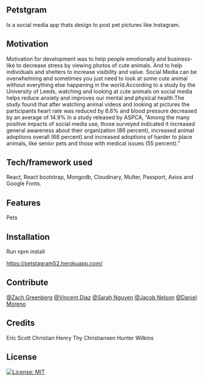 ## Petstgram
Is a social media app thats design to post pet pictures like Instagram.

## Motivation
Motivation for development was to help people emotionally and business-like to  decrease stress by viewing photos of cute animals. And to help individuals and shelters to increase visibility and value.
Social Media can be overwhelming and sometimes you just need to look at some cute animal without everything else happening in the world.According to a study by the University of Leeds, watching and looking at cute animals on social media helps reduce anxiety and improves our mental and physical health.The study found that after watching animal videos and looking at pictures the participants heart rate was reduced by 6.6% and blood pressure decreased by an average of 14.9%
In a study released by ASPCA,
“Among the many positive impacts of social media use, those surveyed indicated it increased general awareness about their organization (86 percent), increased animal adoptions overall (66 percent) and increased adoptions of harder to place animals, like senior pets and those with medical issues (55 percent).”


## Tech/framework used

React, React bootstrap, Mongodb, Cloudinary, Multer, Passport, Axios and Google Fonts.

## Features
Pets

## Installation
Run npm install

https://petstagram52.herokuapp.com/


## Contribute

[@Zach Greenberg](https://github.com/Zach-Greenberg)
[@Vincent Diaz](https://github.com/Vincent-Diaz)
[@Sarah Nguyen](https://github.com/Sarah-Nguyen1993)
[@Jacob Nelson](https://github.com/Jacobn88)
[@Daniel Moreno](https://github.com/AmazingDaniel)


## Credits
Eric Scott
Christian Henry
Thy Christiansen
Hunter Wilkins


## License

[![License: MIT](https://img.shields.io/badge/License-MIT-yellow.svg)](https://opensource.org/licenses/MIT)
